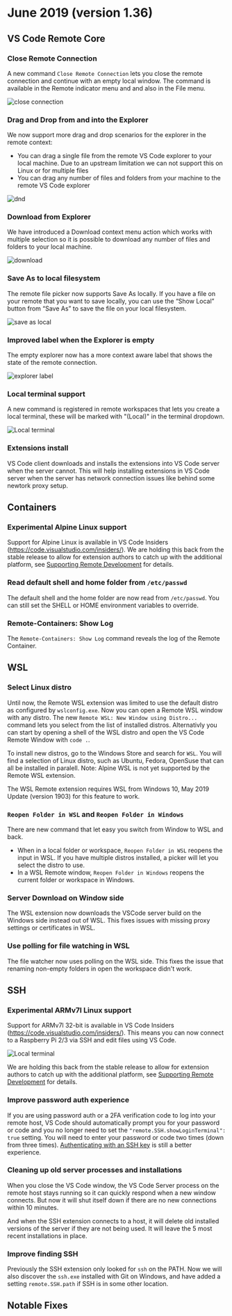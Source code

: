# June 2019 (version 1.36)

## VS Code Remote Core

### Close Remote Connection

A new command `Close Remote Connection` lets you close the remote connection and continue with an empty local window. The command is available in the Remote indicator menu and and also in the File menu.

![close connection](images/1_36/close-connection.png)

### Drag and Drop from and into the Explorer

We now support more drag and drop scenarios for the explorer in the remote context:
* You can drag a single file from the remote VS Code explorer to your local machine. Due to an upstream limitation we can not support this on Linux or for multiple files
* You can drag any number of files and folders from your machine to the remote VS Code explorer

![dnd](images/1_36/dnd.gif)


### Download from Explorer

We have introduced a Download context menu action which works with multiple selection so it is possible to download any number of files and folders to your local machine.

![download](images/1_36/download.png)

### Save As to local filesystem

The remote file picker now supports Save As locally. If you have a file on your remote that you want to save locally, you can use the “Show Local” button from “Save As” to save the file on your local filesystem.

![save as local](images/1_36/save_local.png)


### Improved label when the Explorer is empty

The empty explorer now has a more context aware label that shows the state of the remote connection.

![explorer label](images/1_36/explorer-label.png)

### Local terminal support

A new command is registered in remote workspaces that lets you create a local terminal, these will be marked with "(Local)" in the terminal dropdown.

![Local terminal](images/1_36/terminal-local.png)

### Extensions install

VS Code client downloads and installs the extensions into VS Code server when the server cannot. This will help installing extensions in VS Code server when the server has network connection issues like behind some newtork proxy setup.

## Containers

### Experimental Alpine Linux support

Support for Alpine Linux is available in VS Code Insiders (https://code.visualstudio.com/insiders/). We are holding this back from the stable release to allow for extension authors to catch up with the additional platform, see [Supporting Remote Development](/api/advanced-topics/remote-extensions.md) for details.

### Read default shell and home folder from `/etc/passwd`

The default shell and the home folder are now read from `/etc/passwd`.
You can still set the SHELL or HOME environment variables to override.

### Remote-Containers: Show Log

The `Remote-Containers: Show Log` command reveals the log of the Remote Container.

## WSL

### Select Linux distro

Until now, the Remote WSL extension was limited to use the default distro as configured by `wslconfig.exe`.
Now you can open a Remote WSL window with any distro. The new `Remote WSL: New Window using Distro...` command lets you select from the list of installed distros. Alternativly you can start by opening a shell of the WSL distro and open the VS Code Remote Window with `code .`.

To install new distros, go to the Windows Store and search for `WSL`. You will find a selection of Linux distro, such as Ubuntu, Fedora, OpenSuse that can all be installed in paralell. Note: Alpine WSL is not yet supported by the Remote WSL extension.

The WSL Remote extension requires WSL from Windows 10, May 2019 Update (version 1903) for this feature to work.

### `Reopen Folder in WSL` and `Reopen Folder in Windows`

There are new command that let easy you switch from Window to WSL and back.
- When in a local folder or workspace, `Reopen Folder in WSL` reopens the input in WSL. If you have multiple distros installed, a picker will let you select the distro to use.
- In a WSL Remote window, `Reopen Folder in Windows` reopens the current folder or workspace in Windows.

### Server Download on Window side

The WSL extension now downloads the VSCode server build on the Windows side instead out of WSL. This fixes issues with missing proxy settings or certificates in WSL.

### Use polling for file watching in WSL

The file watcher now uses polling on the WSL side. This fixes the issue that renaming non-empty folders in open the workspace didn't work.


## SSH

### Experimental ARMv7l Linux support

Support for ARMv7l 32-bit is available in VS Code Insiders (https://code.visualstudio.com/insiders/). This means you can now connect to a Raspberry Pi 2/3 via SSH and edit files using VS Code.

![Local terminal](images/1_36/rpi.png)

We are holding this back from the stable release to allow for extension authors to catch up with the additional platform, see [Supporting Remote Development](/api/advanced-topics/remote-extensions.md) for details.

### Improve password auth experience

If you are using password auth or a 2FA verification code to log into your remote host, VS Code should automatically prompt you for your password or code and you no longer need to set the `"remote.SSH.showLoginTerminal": true` setting. You will need to enter your password or code two times (down from three times). [Authenticating with an SSH key](/docs/remote/troubleshooting#_configuring-key-based-authentication) is still a better experience.

### Cleaning up old server processes and installations

When you close the VS Code window, the VS Code Server process on the remote host stays running so it can quickly respond when a new window connects. But now it will shut itself down if there are no new connections within 10 minutes.

And when the SSH extension connects to a host, it will delete old installed versions of the server if they are not being used. It will leave the 5 most recent installations in place.

### Improve finding SSH

Previously the SSH extension only looked for `ssh` on the PATH. Now we will also discover the `ssh.exe` installed with Git on Windows, and have added a setting `remote.SSH.path` if SSH is in some other location.

## Notable Fixes
